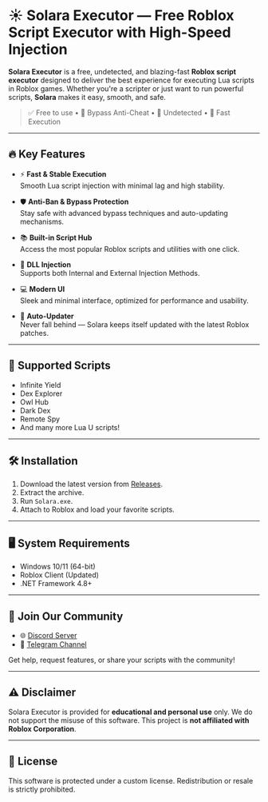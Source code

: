 # ☀️ Solara Executor — Free Roblox Script Executor with High-Speed Injection

**Solara Executor** is a free, undetected, and blazing-fast **Roblox script executor** designed to deliver the best experience for executing Lua scripts in Roblox games. Whether you're a scripter or just want to run powerful scripts, **Solara** makes it easy, smooth, and safe.

> ✅ Free to use • 🧠 Bypass Anti-Cheat • 🔐 Undetected • 🚀 Fast Execution

---

## 🔥 Key Features

- ⚡ **Fast & Stable Execution**  
  Smooth Lua script injection with minimal lag and high stability.

- 🛡️ **Anti-Ban & Bypass Protection**  
  Stay safe with advanced bypass techniques and auto-updating mechanisms.

- 📚 **Built-in Script Hub**  
  Access the most popular Roblox scripts and utilities with one click.

- 🧩 **DLL Injection**  
  Supports both Internal and External Injection Methods.

- 💻 **Modern UI**  
  Sleek and minimal interface, optimized for performance and usability.

- 🔄 **Auto-Updater**  
  Never fall behind — Solara keeps itself updated with the latest Roblox patches.

---

## 🧱 Supported Scripts

- Infinite Yield
- Dex Explorer
- Owl Hub
- Dark Dex
- Remote Spy
- And many more Lua U scripts!

---

## 🛠️ Installation

1. Download the latest version from [Releases](../../releases).
2. Extract the archive.
3. Run `Solara.exe`.
4. Attach to Roblox and load your favorite scripts.

---

## 🖥️ System Requirements

- Windows 10/11 (64-bit)
- Roblox Client (Updated)
- .NET Framework 4.8+

---

## 📣 Join Our Community

- 🌐 [Discord Server](https://discord.gg/your-invite)
- 📢 [Telegram Channel](https://t.me/yourchannel)

Get help, request features, or share your scripts with the community!

---

## ⚠️ Disclaimer

Solara Executor is provided for **educational and personal use** only. We do not support the misuse of this software. This project is **not affiliated with Roblox Corporation**.

---

## 📜 License

This software is protected under a custom license. Redistribution or resale is strictly prohibited.
